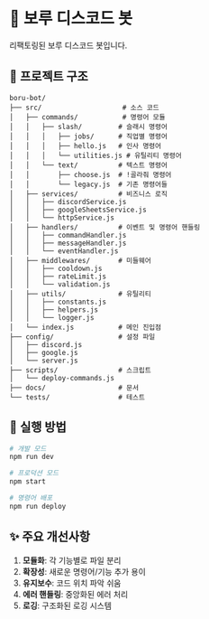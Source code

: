 # 🤖 보루 디스코드 봇

리팩토링된 보루 디스코드 봇입니다.

## 📁 프로젝트 구조

```
boru-bot/
├── src/                    # 소스 코드
│   ├── commands/           # 명령어 모듈
│   │   ├── slash/         # 슬래시 명령어
│   │   │   ├── jobs/      # 직업별 명령어
│   │   │   ├── hello.js   # 인사 명령어
│   │   │   └── utilities.js # 유틸리티 명령어
│   │   └── text/          # 텍스트 명령어
│   │       ├── choose.js  # !골라줘 명령어
│   │       └── legacy.js  # 기존 명령어들
│   ├── services/          # 비즈니스 로직
│   │   ├── discordService.js
│   │   ├── googleSheetsService.js
│   │   └── httpService.js
│   ├── handlers/          # 이벤트 및 명령어 핸들링
│   │   ├── commandHandler.js
│   │   ├── messageHandler.js
│   │   └── eventHandler.js
│   ├── middlewares/       # 미들웨어
│   │   ├── cooldown.js
│   │   ├── rateLimit.js
│   │   └── validation.js
│   ├── utils/             # 유틸리티
│   │   ├── constants.js
│   │   ├── helpers.js
│   │   └── logger.js
│   └── index.js           # 메인 진입점
├── config/                # 설정 파일
│   ├── discord.js
│   ├── google.js
│   └── server.js
├── scripts/               # 스크립트
│   └── deploy-commands.js
├── docs/                  # 문서
└── tests/                 # 테스트
```

## 🚀 실행 방법

```bash
# 개발 모드
npm run dev

# 프로덕션 모드
npm start

# 명령어 배포
npm run deploy
```

## ✨ 주요 개선사항

1. **모듈화**: 각 기능별로 파일 분리
2. **확장성**: 새로운 명령어/기능 추가 용이
3. **유지보수**: 코드 위치 파악 쉬움
4. **에러 핸들링**: 중앙화된 에러 처리
5. **로깅**: 구조화된 로깅 시스템
